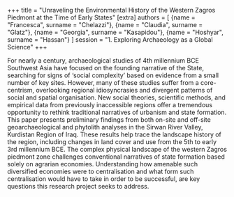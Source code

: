 +++
title = "Unraveling the Environmental History of the Western Zagros Piedmont at the Time of Early States"
[extra]
authors = [
    {name = "Francesca", surname = "Chelazzi"},
    {name = "Claudia", surname = "Glatz"},
    {name = "Georgia", surname = "Kasapidou"},
    {name = "Hoshyar", surname = "Hassan"}
]
session = "1. Exploring Archaeology as a Global Science"
+++

For nearly a century, archaeological studies of 4th millennium BCE Southwest Asia have focused on the founding narrative of the State, searching for signs of ‘social complexity’ based on evidence from a small number of key sites. However, many of these studies suffer from a core-centrism, overlooking regional idiosyncrasies and divergent patterns of social and spatial organisation. New social theories, scientific methods, and empirical data from previously inaccessible regions offer a tremendous opportunity to rethink traditional narratives of urbanism and state formation.
This paper presents preliminary findings from both on-site and off-site geoarchaeological and phytolith analyses in the Sirwan River Valley, Kurdistan Region of Iraq. These results help trace the landscape history of the region, including changes in land cover and use from the 5th to early 3rd millennium BCE. The complex physical landscape of the western Zagros piedmont zone challenges conventional narratives of state formation based solely on agrarian economies. Understanding how amenable such diversified economies were to centralisation and what form such centralisation would have to take in order to be successful, are key questions this research project seeks to address.


